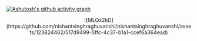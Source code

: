 [![Ashutosh's github activity graph](https://github-readme-activity-graph.vercel.app/graph?username=nishantsinghraghuvanshi&bg_color=47e1ae&color=000000&line=ff0000&point=ff0000&area=true&hide_border=true)](https://github.com/ashutosh00710/github-readme-activity-graph)
<p align="center">
  ![MLQx2kD](https://github.com/nishantsinghraghuvanshi/nishantsinghraghuvanshi/assets/123824462/517d9499-5ffc-4c37-b1a1-ccef6a364ead)
</p>
